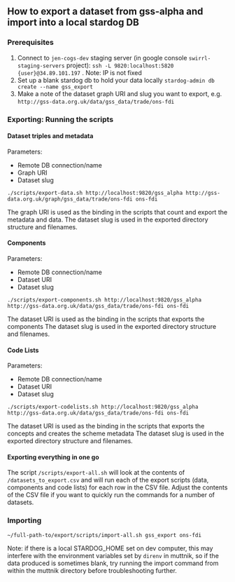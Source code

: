 ## How to export a dataset from gss-alpha and import into a local stardog DB

### Prerequisites

1. Connect to `jen-cogs-dev` staging server (in google console `swirrl-staging-servers` project): `ssh -L 9820:localhost:5820 {user}@34.89.101.197` . Note: IP is not fixed
2. Set up a blank stardog db to hold your data locally `stardog-admin db create --name gss_export`
3. Make a note of the dataset graph URI and slug you want to export, e.g. `http://gss-data.org.uk/data/gss_data/trade/ons-fdi`

### Exporting: Running the scripts

#### Dataset triples and metadata

Parameters:
 - Remote DB connection/name
 - Graph URI 
 - Dataset slug

```
./scripts/export-data.sh http://localhost:9820/gss_alpha http://gss-data.org.uk/graph/gss_data/trade/ons-fdi ons-fdi
```

The graph URI is used as the binding in the scripts that count and export the metadata and data. 
The dataset slug is used in the exported directory structure and filenames.

#### Components

Parameters:
 - Remote DB connection/name
 - Dataset URI
 - Dataset slug

```
./scripts/export-components.sh http://localhost:9820/gss_alpha http://gss-data.org.uk/data/gss_data/trade/ons-fdi ons-fdi
```

The dataset URI is used as the binding in the scripts that exports the components 
The dataset slug is used in the exported directory structure and filenames.

#### Code Lists

Parameters:
 - Remote DB connection/name
 - Dataset URI
 - Dataset slug

```
./scripts/export-codelists.sh http://localhost:9820/gss_alpha http://gss-data.org.uk/data/gss_data/trade/ons-fdi ons-fdi
```

The dataset URI is used as the binding in the scripts that exports the concepts and creates the scheme metadata
The dataset slug is used in the exported directory structure and filenames.

#### Exporting everything in one go

The script `/scripts/export-all.sh` will look at the contents of `/datasets_to_export.csv` and will run each of the export scripts (data, components and code lists) for each row in the CSV file. Adjust the contents of the CSV file if you want to quickly run the commands for a number of datasets. 


### Importing

```
~/full-path-to/export/scripts/import-all.sh gss_export ons-fdi
```

Note: if there is a local STARDOG_HOME set on dev computer, this may interfere with the environment variables set by `direnv` in muttnik, so if the data produced is sometimes blank, try running the import command from within the muttnik directory before troubleshooting further.
